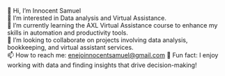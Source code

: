 👋 Hi, I’m Innocent Samuel  
👀 I’m interested in Data analysis and Virtual Assistance.  
🌱 I’m currently learning the AXL Virtual Assistance course to enhance my skills in automation and productivity tools.  
💞️ I’m looking to collaborate on projects involving data analysis, bookkeeping, and virtual assistant services.  
📫 How to reach me: enejoinnocentsamuel@gmail.com 
🔭 Fun fact: I enjoy working with data and finding insights that drive decision-making!
